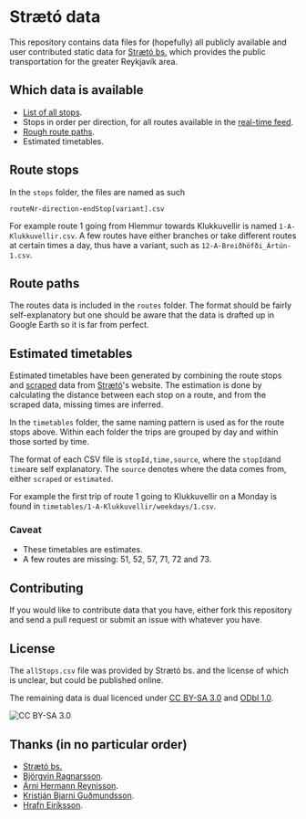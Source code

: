 # Strætó data

This repository contains data files for (hopefully) all publicly available and user contributed static data for [Strætó bs.][straeto] which provides the public transportation for the greater Reykjavík area.

## Which data is available

- [List of all stops](https://github.com/gudmundur/straeto-data/blob/master/stops/allStops.csv).
- Stops in order per direction, for all routes available in the [real-time feed][realtimefeed].
- [Rough route paths](https://github.com/gudmundur/straeto-data/blob/master/routes/routes.json).
- Estimated timetables.

## Route stops

In the `stops` folder, the files are named as such 

	routeNr-direction-endStop[variant].csv

For example route 1 going from Hlemmur towards Klukkuvellir is named `1-A-Klukkuvellir.csv`. A few routes have either branches or take different routes at certain times a day, thus have a variant, such as `12-A-Breiðhöfði_Ártún-1.csv`.

## Route paths

The routes data is included in the `routes` folder. The format should be fairly self-explanatory but one should be aware that the data is drafted up in Google Earth so it is far from perfect.

## Estimated timetables

Estimated timetables have been generated by combining the route stops and [scraped][scraper] data from [Strætó][straeto]'s website. The estimation is done by calculating the distance between each stop on a route, and from the scraped data, missing times are inferred.

In the `timetables` folder, the same naming pattern is used as for the route stops above. Within each folder the trips are grouped by day and within those sorted by time.

The format of each CSV file is `stopId,time,source`, where the `stopId`and `time`are self explanatory. The `source` denotes where the data comes from, either `scraped` or `estimated`.

For example the first trip of route 1 going to Klukkuvellir on a Monday is found in `timetables/1-A-Klukkuvellir/weekdays/1.csv`.

### Caveat

* These timetables are estimates.
* A few routes are missing: 51, 52, 57, 71, 72 and 73.

## Contributing

If you would like to contribute data that you have, either fork this repository and send a pull request or submit an issue with whatever you have.

## License

The `allStops.csv` file was provided by Strætó bs. and the license of which is unclear, but could be published online.

The remaining data is dual licenced under [CC BY-SA 3.0][cc-by-sa] and [ODbl 1.0][odbl].

![CC BY-SA 3.0](http://i.creativecommons.org/l/by-sa/3.0/80x15.png)

## Thanks (in no particular order)

* [Strætó bs.][straeto]
* [Björgvin Ragnarsson](https://github.com/nifgraup).
* [Árni Hermann Reynisson](https://github.com/arnihermann).
* [Kristján Bjarni Guðmundsson](https://market.android.com/details?id=is.taktu_straeto).
* [Hrafn Eiríksson](https://market.android.com/details?id=com.aldasoftware.bus).

[straeto]: http://www.straeto.is
[realtimefeed]: http://www.straeto.is/rauntimakort/
[scraper]: https://github.com/gudmundur/straeto-scraper
[cc-by-sa]: http://creativecommons.org/licenses/by-sa/3.0/
[odbl]: http://opendatacommons.org/licenses/odbl/summary/

